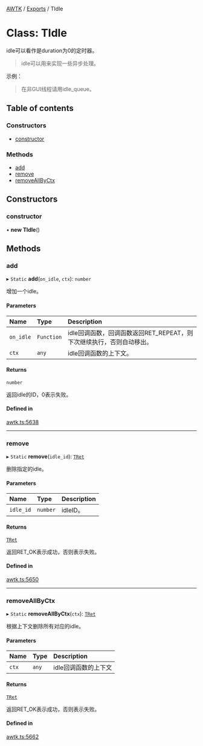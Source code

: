 [AWTK](../README.md) / [Exports](../modules.md) / TIdle

# Class: TIdle

idle可以看作是duration为0的定时器。

> idle可以用来实现一些异步处理。

示例：

> 在非GUI线程请用idle\_queue。

## Table of contents

### Constructors

- [constructor](TIdle.md#constructor)

### Methods

- [add](TIdle.md#add)
- [remove](TIdle.md#remove)
- [removeAllByCtx](TIdle.md#removeallbyctx)

## Constructors

### constructor

• **new TIdle**()

## Methods

### add

▸ `Static` **add**(`on_idle`, `ctx`): `number`

增加一个idle。

#### Parameters

| Name | Type | Description |
| :------ | :------ | :------ |
| `on_idle` | `Function` | idle回调函数，回调函数返回RET_REPEAT，则下次继续执行，否则自动移出。 |
| `ctx` | `any` | idle回调函数的上下文。 |

#### Returns

`number`

返回idle的ID，0表示失败。

#### Defined in

[awtk.ts:5638](https://github.com/zlgopen/awtk-binding/blob/527f1f8/tools/code_gen/js/output/awtk.ts#L5638)

___

### remove

▸ `Static` **remove**(`idle_id`): [`TRet`](../enums/TRet.md)

删除指定的idle。

#### Parameters

| Name | Type | Description |
| :------ | :------ | :------ |
| `idle_id` | `number` | idleID。 |

#### Returns

[`TRet`](../enums/TRet.md)

返回RET_OK表示成功，否则表示失败。

#### Defined in

[awtk.ts:5650](https://github.com/zlgopen/awtk-binding/blob/527f1f8/tools/code_gen/js/output/awtk.ts#L5650)

___

### removeAllByCtx

▸ `Static` **removeAllByCtx**(`ctx`): [`TRet`](../enums/TRet.md)

根据上下文删除所有对应的idle。

#### Parameters

| Name | Type | Description |
| :------ | :------ | :------ |
| `ctx` | `any` | idle回调函数的上下文 |

#### Returns

[`TRet`](../enums/TRet.md)

返回RET_OK表示成功，否则表示失败。

#### Defined in

[awtk.ts:5662](https://github.com/zlgopen/awtk-binding/blob/527f1f8/tools/code_gen/js/output/awtk.ts#L5662)
